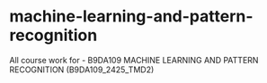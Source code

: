 # machine-learning-and-pattern-recognition
All course work for - B9DA109 MACHINE LEARNING AND PATTERN RECOGNITION (B9DA109_2425_TMD2)
